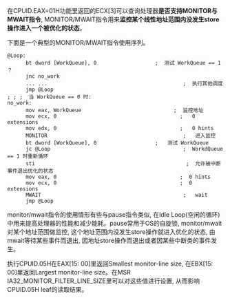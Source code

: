 在CPUID.EAX=01H功能里返回的ECX[3]可以查询处理器**是否支持MONITOR与MWAIT指令**, MONITOR/MWAIT指令用来**监控某个线性地址范围内没发生store操作进入一个被优化的状态**。

下面是一个典型的MONITOR/MWAIT指令使用序列。

```assembly
@Loop: 
      bt dword [WorkQueue], 0                   ;  测试 WorkQueue == 1 ？
      jnc no_work
      ... ...                                            ;  执行其他调度
      jmp @Loop
; ; ;  当 WorkQueue == 0 时: 
no_work: 
      mov eax, WorkQueue                              ;  监控地址
      mov ecx, 0                                        ;   0 extensions
      mov edx, 0                                        ;   0 hints
      MONITOR                                            ;   进入监控
      bt dword [WorkQueue], 0                   ;   测试 WorkQueue
      jc @Loop                                           ;  WorkdQueue == 1 时重新循环
      sti                                                 ;  允许被中断事件退出优化的状态
      mov eax, 0                                        ;  0 hints
      mov ecx, 0                                        ;  0 extensions
      MWAIT                                              ;   wait
      jmp @Loop
```

monitor/mwait指令的使用情形有些与pause指令类似, 在Idle Loop(空闲的循环)中用来提高处理器的性能和减少能耗。pause常用于OS的自旋锁, monitor/mwait对某个地址范围做监控, 这个地址范围内没发生store操作就进入优化的状态, 由mwait等待某些事件而退出, 因地址store操作而退出或者因某些中断类的事件发生。

执行CPUID.05H在EAX[15: 00]里返回Smallest monitor\-line size, 在EBX[15: 00]里返回Largest monitor\-line size。在MSR IA32\_MONITOR\_FILTER\_LINE\_SIZE里可以对这些值进行设置, 从而影响CPUID.05H leaf的读取结果。